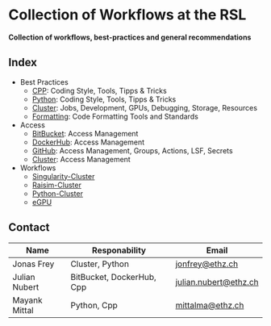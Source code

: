 # Collection of Workflows at the RSL

**Collection of workflows, best-practices and general recommendations**
## Index

- Best Practices
  - [CPP](./best-practices/cpp): Coding Style, Tools, Tipps & Tricks
  - [Python](./best-practices/python): Coding Style, Tools, Tipps & Tricks
  - [Cluster](./best-practices/cluster): Jobs, Development, GPUs, Debugging, Storage, Resources
  - [Formatting](./best-practices/formatting): Code Formatting Tools and Standards
- Access
  - [BitBucket](./access/bitbucket): Access Management
  - [DockerHub](./access/dockerhub): Access Management
  - [GitHub](./access/github): Access Management, Groups, Actions, LSF, Secrets
  - [Cluster](./access/cluster): Access Management
- Workflows
  - [Singularity-Cluster](./workflows/singularity-cluster)
  - [Raisim-Cluster](./workflows/raisim-cluster)
  - [Python-Cluster](./workflows/python-cluster)
  - [eGPU](./workflows/egpu)

## Contact

| Name          | Responability             | Email                   |
| ------------- | ------------------------- | ----------------------- |
| Jonas Frey    | Cluster, Python           | <jonfrey@ethz.ch>       |
| Julian Nubert | BitBucket, DockerHub, Cpp | <julian.nubert@ethz.ch> |
| Mayank Mittal | Python, Cpp               | <mittalma@ethz.ch>      |